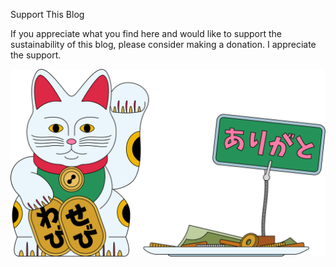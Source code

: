 Support This Blog

If you appreciate what you find here and would like to support the sustainability of this blog, please consider making a donation. I appreciate the support.


![lucky_cat](./img/ws_lucky_cat.png)
